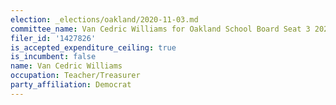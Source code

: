 ```yaml
---
election: _elections/oakland/2020-11-03.md
committee_name: Van Cedric Williams for Oakland School Board Seat 3 2020
filer_id: '1427826'
is_accepted_expenditure_ceiling: true
is_incumbent: false
name: Van Cedric Williams
occupation: Teacher/Treasurer
party_affiliation: Democrat
---
```

